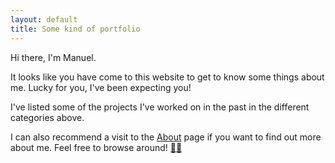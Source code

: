 ```yaml
---
layout: default
title: Some kind of portfolio
---
```


Hi there, I'm Manuel.

It looks like you have come to this website to get to know some things about me. Lucky for you, I've been expecting you! 

I've listed some of the projects I've worked on in the past in the different categories above. 

I can also recommend a visit to the [About](about.html) page if you want to find out more about me. Feel free to browse around! <a href="/easter_egg">🕵️‍♂️</a>
